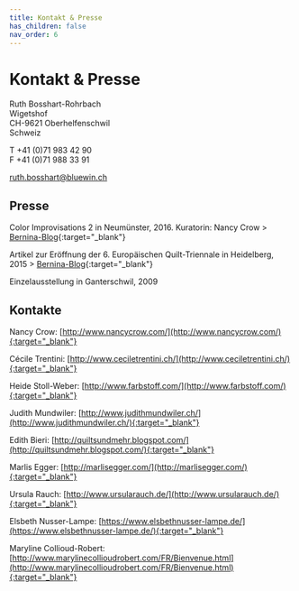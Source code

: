 ```yaml
---
title: Kontakt & Presse
has_children: false
nav_order: 6
---
```


# Kontakt & Presse

Ruth Bosshart-Rohrbach<br/>
Wigetshof<br/>
CH-9621 Oberhelfenschwil<br/>
Schweiz

T +41 (0)71 983 42 90<br/>
F +41 (0)71 988 33 91<br/>

ruth.bosshart@bluewin.ch

## Presse

Color Improvisations 2 in Neumünster, 2016. Kuratorin: Nancy Crow > [Bernina-Blog](https://blog.bernina.com/de/2016/02/ausstellungstipps-maerz-2016/){:target="_blank"}

Artikel zur Eröffnung der 6. Europäischen Quilt-Triennale in Heidelberg, 2015 > [Bernina-Blog](https://blog.bernina.com/de/2015/10/eroeffnung-europaeischen-quilt-triennale/){:target="_blank"}

Einzelausstellung in Ganterschwil, 2009

## Kontakte

Nancy Crow: [http://www.nancycrow.com/](http://www.nancycrow.com/){:target="_blank"}

Cécile Trentini: [http://www.ceciletrentini.ch/](http://www.ceciletrentini.ch/){:target="_blank"}

Heide Stoll-Weber: [http://www.farbstoff.com/](http://www.farbstoff.com/){:target="_blank"}

Judith Mundwiler: [http://www.judithmundwiler.ch/](http://www.judithmundwiler.ch/){:target="_blank"}

Edith Bieri: [http://quiltsundmehr.blogspot.com/](http://quiltsundmehr.blogspot.com/){:target="_blank"}

Marlis Egger: [http://marlisegger.com/](http://marlisegger.com/){:target="_blank"}

Ursula Rauch: [http://www.ursularauch.de/](http://www.ursularauch.de/){:target="_blank"}

Elsbeth Nusser-Lampe: [https://www.elsbethnusser-lampe.de/](https://www.elsbethnusser-lampe.de/){:target="_blank"}

Maryline Collioud-Robert: [http://www.marylinecollioudrobert.com/FR/Bienvenue.html](http://www.marylinecollioudrobert.com/FR/Bienvenue.html){:target="_blank"}